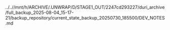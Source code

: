 ../..//mnt/h/ARCHIVE/.UNWRAP/D/STAGE1_OUT/2247cd293227/duri_archive/full_backup_2025-08-04_15-17-21/backup_repository/current_state_backup_20250730_185500/DEV_NOTES.md